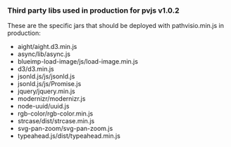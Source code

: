 ### Third party libs used in production for pvjs v1.0.2
These are the specific jars that should be deployed with pathvisio.min.js in production:

* aight/aight.d3.min.js
* async/lib/async.js
* blueimp-load-image/js/load-image.min.js
* d3/d3.min.js
* jsonld.js/js/jsonld.js
* jsonld.js/js/Promise.js
* jquery/jquery.min.js
* modernizr/modernizr.js
* node-uuid/uuid.js
* rgb-color/rgb-color.min.js
* strcase/dist/strcase.min.js
* svg-pan-zoom/svg-pan-zoom.js
* typeahead.js/dist/typeahead.min.js
